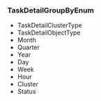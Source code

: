 ### TaskDetailGroupByEnum
- TaskDetailClusterType
- TaskDetailObjectType
- Month
- Quarter
- Year
- Day
- Week
- Hour
- Cluster
- Status
